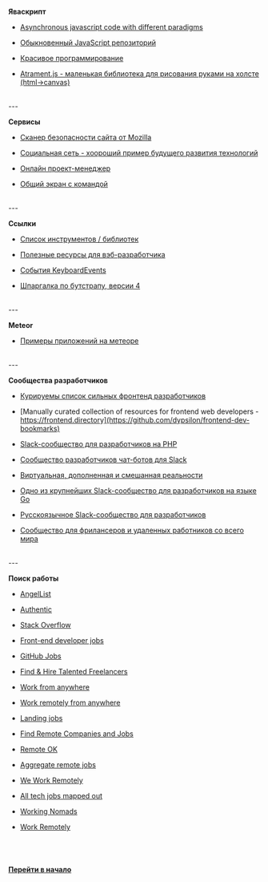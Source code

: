 ﻿**Яваскрипт**

- [Asynchronous javascript code with different paradigms](https://github.com/nin-jin/async-js)

- [Обыкновенный JavaScript репозиторий](http://www.vanillalist.com/)

- [Красивое программирование](http://beautifulprogramming.com)

- [Atrament.js - маленькая библиотека для рисования руками на холсте (html->canvas)](http://fiala.uk/atrament.js/demo/)


<br />
---
<br />


**Сервисы**


- [Сканер безопасности сайта от Mozilla](https://observatory.mozilla.org)

- [Социальная сеть - хоороший пример будущего развития технологий](https://www.bizpoint.com/)

- [Онлайн проект-менеджер](https://waffle.io/)

- [Общий экран с командой](https://screenhero.com/)




<br />
---
<br />


**Ссылки**


- [Список инструментов / библиотек](https://github.com/moklick/frontend-stuff#table-of-contents)

- [Полезные ресурсы для вэб-разработчика](https://github.com/dmytroyarmak/frontend-dev-resources)

- [События KeyboardEvents](https://developers.google.com/web/updates/2016/04/keyboardevent-keys-codes)

- [Шпаргалка по бутстрапу, версии 4](http://hackerthemes.com/bootstrap-cheatsheet)

<br />
---
<br />


**Meteor**

- [Примеры приложений на метеоре](https://www.meteor.com/showcase)


<br />
---
<br />


**Сообщества разработчиков**

- [Курируемы список сильных фронтенд разработчиков](https://github.com/talgautb/frontenders)

- [Manually curated collection of resources for frontend web developers - https://frontend.directory](https://github.com/dypsilon/frontend-dev-bookmarks)

- [Slack-сообщество для разработчиков на PHP](https://phpchat.co/)

- [Сообщество разработчиков чат-ботов для Slack](http://dev4slack.xoxco.com/)

- [Виртуальная, дополненная и смешанная реальности](https://notiontheory.typeform.com/to/QzZmAD)

- [Одно из крупнейших Slack-сообщество для разработчиков на языке Go](https://gophersinvite.herokuapp.com/)

- [Русскоязычное Slack-сообщество для разработчиков](https://rusdevs.herokuapp.com/)

- [Сообщество для фрилансеров и удаленных работников со всего мира](https://join.nomadlist.com/)


<br />
---
<br />


**Поиск работы**

- [AngelList](https://angel.co/jobs)

- [Authentic](https://authenticjobs.com/)

- [Stack Overflow](https://stackoverflow.com/jobs?allowsremote=True)

- [Front-end developer jobs](http://frontenddeveloperjob.com/)

- [GitHub Jobs](https://jobs.github.com/)

- [Find & Hire Talented Freelancers](http://www.guru.com/)

- [Work from anywhere](https://jobmote.com/)

- [Work remotely from anywhere](https://jobspresso.co/)

- [Landing jobs](https://landing.jobs/offers/?page=1&s=featured&s_l=0&s_h=100)

- [Find Remote Companies and Jobs](https://remotebase.io/)

- [Remote OK](https://remoteok.io/)

- [Aggregate remote jobs](https://www.remotelyawesomejobs.com/)

- [We Work Remotely](https://weworkremotely.com/)

- [All tech jobs mapped out](https://whoishiring.io/)

- [Working Nomads](http://www.workingnomads.co/jobs)

- [Work Remotely](https://workremotely.io/)


<br />
<br />


#### [Перейти в начало](https://github.com/tsvetkovpro/sources)



